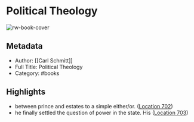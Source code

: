 # Political Theology

![rw-book-cover](https://m.media-amazon.com/images/I/81qtdw8rfkL._SY160.jpg)

## Metadata
- Author: [[Carl Schmitt]]
- Full Title: Political Theology
- Category: #books

## Highlights
- between prince and estates to a simple either/or. ([Location 702](https://readwise.io/to_kindle?action=open&asin=B07GL4YSBC&location=702))
- he finally settled the question of power in the state. His ([Location 703](https://readwise.io/to_kindle?action=open&asin=B07GL4YSBC&location=703))
